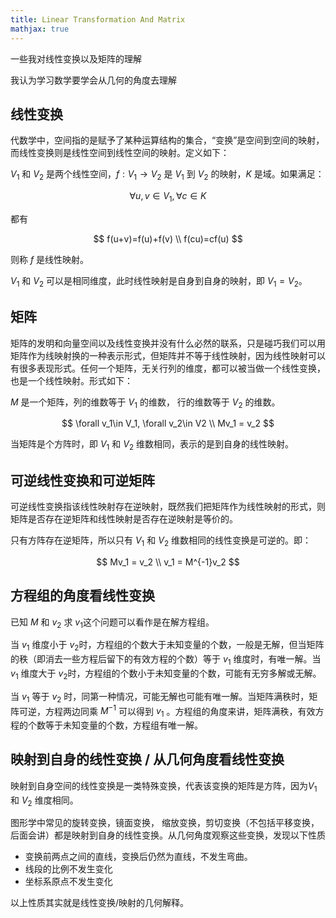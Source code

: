 ```yaml
---
title: Linear Transformation And Matrix
mathjax: true
---
```


一些我对线性变换以及矩阵的理解

我认为学习数学要学会从几何的角度去理解

## 线性变换

代数学中，空间指的是赋予了某种运算结构的集合，“变换”是空间到空间的映射，而线性变换则是线性空间到线性空间的映射。定义如下：

$V_1$ 和 $V_2$ 是两个线性空间，$f:V_1\rightarrow V_2$ 是 $V_1$ 到 $V_2$ 的映射，$K$ 是域。如果满足：

$$ \forall u,v\in V_1, \forall c\in K $$

都有

$$
f(u+v)=f(u)+f(v) \\ 
f(cu)=cf(u) 
$$

则称 $f$ 是线性映射。

$V_1$ 和 $V_2$ 可以是相同维度，此时线性映射是自身到自身的映射，即 $V_1=V_2$。

## 矩阵

矩阵的发明和向量空间以及线性变换并没有什么必然的联系，只是碰巧我们可以用矩阵作为线映射换的一种表示形式，但矩阵并不等于线性映射，因为线性映射可以有很多表现形式。任何一个矩阵，无关行列的维度，都可以被当做一个线性变换，也是一个线性映射。形式如下：

$M$ 是一个矩阵，列的维数等于 $V_1$ 的维数， 行的维数等于 $V_2$ 的维数。

$$ \forall v_1\in V_1, \forall v_2\in V2 \\ Mv_1 = v_2 $$

当矩阵是个方阵时，即 $V_1$ 和 $V_2$ 维数相同，表示的是到自身的线性映射。

## 可逆线性变换和可逆矩阵

可逆线性变换指该线性映射存在逆映射，既然我们把矩阵作为线性映射的形式，则矩阵是否存在逆矩阵和线性映射是否存在逆映射是等价的。

只有方阵存在逆矩阵，所以只有 $V_1$ 和 $V_2$ 维数相同的线性变换是可逆的。即：

$$ Mv_1 = v_2 \\ v_1 = M^{-1}v_2
$$

## 方程组的角度看线性变换
已知 $M$ 和 $v_2$ 求 $v_1$这个问题可以看作是在解方程组。

当 $v_1$ 维度小于 $v_2$时，方程组的个数大于未知变量的个数，一般是无解，但当矩阵的秩（即消去一些方程后留下的有效方程的个数）等于 $v_1$ 维度时，有唯一解。当 $v_1$ 维度大于 $v_2$时，方程组的个数小于未知变量的个数，可能有无穷多解或无解。

当 $v_1$ 等于 $v_2$ 时，同第一种情况，可能无解也可能有唯一解。当矩阵满秩时，矩阵可逆，方程两边同乘 $M^{-1}$ 可以得到 $v_1$ 。方程组的角度来讲，矩阵满秩，有效方程的个数等于未知变量的个数，方程组有唯一解。

## 映射到自身的线性变换 / 从几何角度看线性变换

映射到自身空间的线性变换是一类特殊变换，代表该变换的矩阵是方阵，因为$V_1$ 和 $V_2$ 维度相同。

图形学中常见的旋转变换，镜面变换， 缩放变换，剪切变换（不包括平移变换，后面会讲）都是映射到自身的线性变换。从几何角度观察这些变换，发现以下性质
* 变换前两点之间的直线，变换后仍然为直线，不发生弯曲。
* 线段的比例不发生变化
* 坐标系原点不发生变化

以上性质其实就是线性变换/映射的几何解释。

